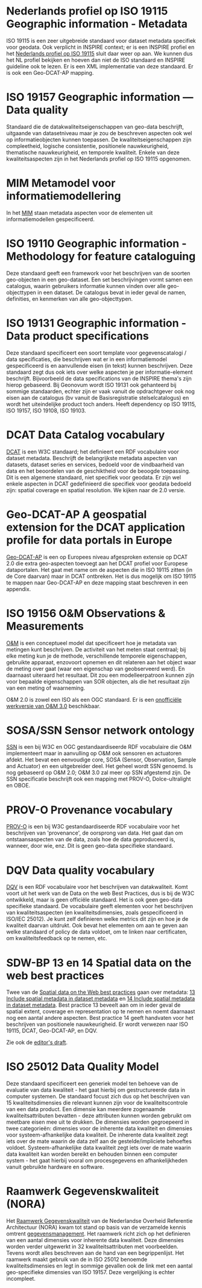 # Nederlands profiel op ISO 19115 Geographic information - Metadata
ISO 19115 is een zeer uitgebreide standaard voor dataset metadata specifiek voor geodata. Ook verplicht in INSPIRE context; er is een INSPIRE profiel en het [Nederlands profiel op ISO 19115](https://docs.geostandaarden.nl/md/mdprofiel-iso19115/) sluit daar weer op aan. We kunnen dus het NL profiel bekijken en hoeven dan niet de ISO standaard en INSPIRE guideline ook te lezen. 
Er is een XML implementatie van deze standaard. Er is ook een Geo-DCAT-AP mapping.

# ISO 19157 Geographic information — Data quality
Standaard die de datakwaliteitseigenschappen van geo-data beschrijft, uitgaande van datasetniveau maar je zou de beschreven aspecten ook wel op informatieobjecten kunnen toepassen. De kwaliteitseigenschappen zijn compleetheid, logische consistentie, positionele nauwkeurigheid, thematische nauwkeurigheid, en temporele kwaliteit. Enkele van deze kwaliteitsaspecten zijn in het Nederlands profiel op ISO 19115 opgenomen. 

# MIM Metamodel voor informatiemodellering
In het [MIM](https://docs.geostandaarden.nl/mim/mim/) staan metadata aspecten voor de elementen uit informatiemodellen gespecificeerd. 

# ISO 19110 Geographic information - Methodology for feature cataloguing
Deze standaard geeft een framework voor het beschrijven van de soorten geo-objecten in een geo-dataset. Een set beschrijvingen vormt samen een catalogus, waarin gebruikers informatie kunnen vinden over alle geo-objecttypen in een dataset. De catalogus bevat in ieder geval de namen, definities, en kenmerken van alle geo-objecttypen.

# ISO 19131 Geographic information - Data product specifications
Deze standaard specificeert een soort template voor gegevenscatalogi / data specificaties, die beschrijven wat er in een informatiemodel gespecificeerd is en aanvullende eisen (in tekst) kunnen beschrijven. Deze standaard zegt dus ook iets over welke aspecten je per informatie-element beschrijft. Bijvoorbeeld de data specifications van de INSPIRE thema's zijn hierop gebaseerd. Bij Geonovum wordt ISO 19131 ook gehanteerd bij sommige standaarden, echter zijn er vaak vanuit de opdrachtgever ook nog eisen aan de catalogus (bv vanuit de Basisregistratie stelselcatalogus) en wordt het uiteindelijke product toch anders. Heeft dependency op ISO 19115, ISO 19157, ISO 19108, ISO 19103. 

# DCAT Data Catalog vocabulary
[DCAT](https://www.w3.org/TR/vocab-dcat-2/) is een W3C standaard; het definieert een RDF vocabulaire voor dataset metadata. Beschrijft de belangrijkste metadata aspecten van datasets, dataset series en services, bedoeld voor de vindbaarheid van data en het beoordelen van de geschiktheid voor de beoogde toepassing. Dit is een algemene standaard, niet specifiek voor geodata. Er zijn wel enkele aspecten in DCAT gedefinieerd die specifiek voor geodata bedoeld zijn: spatial coverage en spatial resolution. We kijken naar de 2.0 versie. 

# Geo-DCAT-AP A geospatial extension for the DCAT application profile for data portals in Europe
[Geo-DCAT-AP](https://semiceu.github.io/GeoDCAT-AP/releases/) is een op Europees niveau afgesproken extensie op DCAT 2.0 die extra geo-aspecten toevoegt aan het DCAT profiel voor Europese dataportalen. Het gaat met name om de aspecten die in ISO 19115 zitten (in de Core daarvan) maar in DCAT ontbreken. Het is dus mogelijk om ISO 19115 te mappen naar Geo-DCAT-AP en deze mapping staat beschreven in een appendix.

# ISO 19156 O&M Observations & Measurements
[O&M](https://www.ogc.org/standards/om) is een conceptueel model dat specificeert hoe je metadata van metingen kunt beschrijven. De activiteit van het meten staat centraal; bij elke meting kun je de methode, verschillende temporele eigenschappen, gebruikte apparaat, enzovoort opnemen en dit relateren aan het object waar de meting over gaat (waar een eigenschap van geobserveerd werd). En daarnaast uiteraard het resultaat. Dit zou een modelleerpatroon kunnen zijn voor bepaalde eigenschappen van SOR objecten, als die het resultaat zijn van een meting of waarneming. 

O&M 2.0 is zowel een ISO als een OGC standaard. Er is een [onofficiële werkversie van O&M 3.0](https://github.com/opengeospatial/om-swg/blob/master/oms-abstract-spec/ogc-as-topic20/20-082r2_OGC_Abstract_Specification_Topic_20_-_Observations_and_measurements.docx) beschikbaar.

# SOSA/SSN Sensor network ontology
[SSN](https://www.w3.org/TR/vocab-ssn/) is een bij W3C en OGC gestandaardiseerde RDF vocabulaire die O&M implementeert maar in aanvulling op O&M ook sensoren en actuatoren afdekt. Het bevat een eenvoudige core, SOSA (Sensor, Observation, Sample and Actuator) en een uitgebreider deel. Het geheel wordt SSN genoemd. Is nog gebaseerd op O&M 2.0; O&M 3.0 zal meer op SSN afgestemd zijn. De SSN specificatie beschrijft ook een mapping met PROV-O, Dolce-ultralight en OBOE.

# PROV-O Provenance vocabulary
[PROV-O](https://www.w3.org/TR/prov-o/) is een bij W3C gestandaardiseerde RDF vocabulaire voor het beschrijven van 'provenance', de oorsprong van data. Het gaat dan om ontstaansaspecten van de data, zoals hoe de data geproduceerd is, wanneer, door wie, enz. Dit is geen geo-data specifieke standaard. 

# DQV Data quality vocabulary
[DQV](https://www.w3.org/TR/vocab-dqv/) is een RDF vocabulaire voor het beschrijven van datakwaliteit. Komt voort uit het werk van de Data on the web Best Practices, dus is bij de W3C ontwikkeld, maar is geen officiële standaard. Het is ook geen geo-data specifieke standaard. De vocabulaire geeft elementen voor het beschrijven van kwaliteitsaspecten (en kwaliteitsdimensies, zoals gespecificeerd in ISO/IEC 25012). Je kunt zelf definieren welke metrics dit zijn en hoe je de kwaliteit daarvan uitdrukt. Ook bevat het elementen om aan te geven aan welke standaard of policy de data voldoet, om te linken naar certificaten, om kwaliteitsfeedback op te nemen, etc.

# SDW-BP 13 en 14 Spatial data on the web best practices
Twee van de [Spatial data on the Web best practices](https://www.w3.org/TR/sdw-bp/) gaan over metadata: [13 Include spatial metadata in dataset metadata](https://www.w3.org/TR/sdw-bp/#spatial-info-dataset-metadata) en [14 Include spatial metadata in dataset metadata](https://www.w3.org/TR/sdw-bp/#desc-accuracy). Best practice 13 beveelt aan om in ieder geval de spatial extent, coverage en representation op te nemen en noemt daarnaast nog een aantal andere aspecten. Best practice 14 geeft handvaten voor het beschrijven van positionele nauwkeurigheid. Er wordt verwezen naar ISO 19115, DCAT, Geo-DCAT-AP, en DQV.

Zie ook de [editor's draft](https://w3c.github.io/sdw/bp/).

# ISO 25012 Data Quality Model

Deze standaard specificeert een generiek model ten behoeve van de evaluatie van data kwaliteit - het gaat hierbij om gestructureerde data in computer systemen. De standaard focust zich dus op het beschrijven van 15 kwaliteitsdimensies die relevant kunnen zijn voor de kwaliteitscontrole van een data product. Een dimensie kan meerdere zogenaamde kwaliteitsattributen bevatten - deze attributen kunnen worden gebruikt om meetbare eisen mee uit te drukken. De dimensies worden gegroepeerd in twee categorieën: dimensies voor de inherente data kwaliteit en dimensies voor systeem-afhankelijke data kwaliteit. De inherente data kwaliteit zegt iets over de mate waarin de data zelf aan de gestelde/impliciete behoeftes voldoet. Systeem-afhankelijke data kwaliteit zegt iets over de mate waarin data kwaliteit kan worden bereikt en behouden binnen een computer system - het gaat hierbij vooral om procesgegevens en afhankelijkheden vanuit gebruikte hardware en software.

# Raamwerk Gegevenskwaliteit (NORA)

Het [Raamwerk Gegevenskwaliteit](https://www.noraonline.nl/wiki/Raamwerk_gegevenskwaliteit#%22) van de Nederlandse Overheid Referentie Architectuur (NORA) kwam tot stand op basis van de verzamelde kennis omtrent [gegevensmanagement](https://www.noraonline.nl/wiki/Gegevensmanagement). Het raamwerk richt zich op het definieren van een aantal dimensies voor inherente data kwaliteit. Deze dimensies worden verder uitgewerkt in 32 kwaliteitsattributen met voorbeelden. Tevens wordt alles beschreven aan de hand van een begrippenlijst. Het raamwerk maakt gebruik van de in ISO 25012 benoemde kwaliteitsdimensies en legt in sommige gevallen ook de link met een aantal geo-specifieke dimensies van ISO 19157. Deze vergelijking is echter incompleet. 
